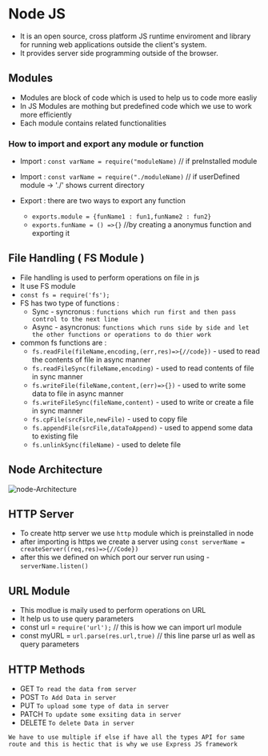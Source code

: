 # Node JS

- It is an open source, cross platform JS runtime enviroment and library for running web applications outside the client's system.
- It provides server side programming outside of the browser.

## Modules

- Modules are block of code which is used to help us to code more easliy
- In JS Modules are mothing but predefined code which we use to work more efficiently
- Each module contains related functionalities

### How to import and export any module or function

- Import : `const varName = require("moduleName)` // if preInstalled module
- Import : `const varName = require("./moduleName)` // if userDefined module -> './' shows current directory

- Export : there are two ways to export any function 
    - `exports.module = {funName1 : fun1,funName2 : fun2}`
    - `exports.funName = () =>{}`  //by creating a anonymus function and exporting it

## File Handling ( FS Module )

- File handling is used to perform operations on file in js
- It use FS module 
- `const fs = require('fs');`
- FS has two type of functions : 
    - Sync - syncronus : 
        `functions which run first and then pass control to the next line`
    - Async - asyncronus:
        `functions which runs side by side and let the other functions or operations to do thier work`
- common fs functions are : 
    - `fs.readFile(fileName,encoding,(err,res)=>{//code})` - used to read the contents of file in async manner
    - `fs.readFileSync(fileName,encoding)` - used to read contents of file in sync manner
    - `fs.writeFile(fileName,content,(err)=>{})` - used to write some data to file in async manner
    - `fs.writeFileSync(fileName,content)` - used to write or create a file in sync manner
    - `fs.cpFile(srcFile,newFile)` - used to copy file
    - `fs.appendFile(srcFile,dataToAppend)` - used to append some data to existing file
    - `fs.unlinkSync(fileName)` - used to delete file 

## Node Architecture
![node-Architecture](https://imgs.search.brave.com/paWc80NTimjiDkYVL8WlEB8DZyM4-q39vGt9YNsTo-I/rs:fit:860:0:0/g:ce/aHR0cHM6Ly93d3cu/c2ltcGxpbGVhcm4u/Y29tL2ljZTkvZnJl/ZV9yZXNvdXJjZXNf/YXJ0aWNsZV90aHVt/Yi9ub2RlLWpzLWFy/Y2hpLkpQRw)

## HTTP Server

- To create http server we use `http` module which is preinstalled in node
- after importing is https we create a server using `const serverName = createServer((req,res)=>{//Code})`
- after this we defined on which port our server run using - `serverName.listen()`

## URL Module

- This modlue is maily used to perform operations on URL 
- It help us to use query parameters
- const url = `require('url');` // this is how we can import url module
- const myURL = `url.parse(res.url,true)` // this line parse url as well as query parameters

## HTTP Methods 

- GET `To read the data from server`
- POST `To Add Data in server`
- PUT `To upload some type of data in server`
- PATCH `To update some exsiting data in server`
- DELETE `To delete Data in server`

`We have to use multiple if else if have all the types API for same route and this is hectic that is why we use Express JS framework`
